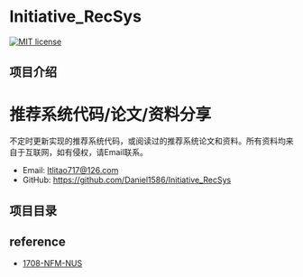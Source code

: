 Initiative_RecSys
=========================
[![MIT license](https://img.shields.io/dub/l/vibe-d.svg)](https://github.com/Daniel1586/Initiative_RecSys/blob/master/LICENSE)

项目介绍
------------
# 推荐系统代码/论文/资料分享
不定时更新实现的推荐系统代码，或阅读过的推荐系统论文和资料。所有资料均来自于互联网，如有侵权，请Email联系。
* Email: ltlitao717@126.com
* GitHub: https://github.com/Daniel1586/Initiative_RecSys

项目目录
------------

## reference
* [1708-NFM-NUS](https://github.com/Daniel1586/Initiative_RecSys/blob/master/reference/RecSys_deep_learning/1708-NFM-NUS.pdf)
